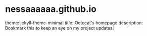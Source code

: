 # nessaaaaaa.github.io
theme: jekyll-theme-minimal
title: Octocat's homepage
description: Bookmark this to keep an eye on my project updates!

